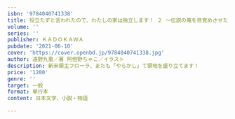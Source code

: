 ```yaml
---
isbn: '9784040741338'
title: 役立たずと言われたので、わたしの家は独立します！ ２ ～伝説の竜を目覚めさせたら、なぜか最強の国になていました～
volume: ''
series: ''
publisher: ＫＡＤＯＫＡＷＡ
pubdate: '2021-06-10'
cover: 'https://cover.openbd.jp/9784040741338.jpg'
author: 遠野九重／著 阿倍野ちゃこ／イラスト
description: 新米領主フローラ、またも「やらかし」て領地を盛り立てます！
price: '1200'
genre: ''
target: 一般
format: 単行本
content: 日本文学、小説・物語

---
```

